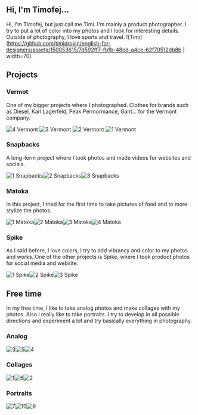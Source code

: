 ## Hi, I'm Timofej...

Hi, I'm Timofej, but just call me Timi. I'm mainly a product photographer. I try to put a lot of color into my photos and I look for interesting details. Outside of photography, I love sports and travel. ![Timi](https://github.com/timidrokin/english-for-designers/assets/150053615/7d592ff7-fbfb-48ed-a4ce-62f70512db8b | width=70) 



## Projects

### Vermot
One of my bigger projects where I photographed. Clothes for brands such as Diesel, Karl Lagerfeld, Peak Permormance, Gant... for the Vermont company.

![4 Vermont](https://github.com/timidrokin/english-for-designers/assets/150053615/3ead3119-32c8-4f9c-8833-0817afd0b258) ![3 Vermont](https://github.com/timidrokin/english-for-designers/assets/150053615/6939c5e7-c384-4c67-b074-e12367c0a18c) ![2 Vermont](https://github.com/timidrokin/english-for-designers/assets/150053615/2b1c111d-6e2a-42df-bfc9-4f5ea4c2912b) ![1 Vermont](https://github.com/timidrokin/english-for-designers/assets/150053615/8c8ea78b-2f96-432a-9491-a19bda21dc24)


### Snapbacks
A long-term project where I took photos and made videos for websites and socials.

![1 Snapbacks](https://github.com/timidrokin/english-for-designers/assets/150053615/d3dee94a-c82c-4259-93d8-de50b76203d5)![2 Snapbacks](https://github.com/timidrokin/english-for-designers/assets/150053615/3063c4a3-7b16-4fae-bdce-a392d00f9a92)![3 Snapbacks](https://github.com/timidrokin/english-for-designers/assets/150053615/de65f644-e771-4b11-af58-a3f38052e80f)


### Matoka
In this project, I tried for the first time to take pictures of food and to more stylize the photos.

![1 Matoka](https://github.com/timidrokin/english-for-designers/assets/150053615/d099276f-e075-459c-8435-49ade5138209)![2 Matoka](https://github.com/timidrokin/english-for-designers/assets/150053615/712e79a8-e348-4898-b18e-dfcd040feacc)![3 Matoka](https://github.com/timidrokin/english-for-designers/assets/150053615/01377987-cfcd-4e49-b923-beed5e50cad8)![4 Matoka](https://github.com/timidrokin/english-for-designers/assets/150053615/4ecc0a0c-eb31-4dfa-9bfd-273a0efda68d)


### Spike
As I said before, I love colors, I try to add vibrancy and color to my photos and works. One of the other projects is Spike, where I took product photos for social media and website.

![1 Spike](https://github.com/timidrokin/english-for-designers/assets/150053615/65bcc2b5-ee40-443a-ada2-e75ff1b435ee)![2 Spike](https://github.com/timidrokin/english-for-designers/assets/150053615/5ef90e3c-4a78-4c74-bed5-ff905f02f290)![3 Spike](https://github.com/timidrokin/english-for-designers/assets/150053615/bca5f7a4-94c0-4601-a3ee-b55300792854)


## Free time
In my free time, I like to take analog photos and make collages with my photos. Also i really like to take portraits. I try to develop in all possible directions and experiment a lot and try basically everything in photography.

### Analog

![3](https://github.com/timidrokin/english-for-designers/assets/150053615/6ae3365f-bd90-4670-b702-b2f83d4f026f)![5](https://github.com/timidrokin/english-for-designers/assets/150053615/3fb3b6c0-af81-4c12-8745-23595f5017ec)![4](https://github.com/timidrokin/english-for-designers/assets/150053615/4bb16930-b69c-4951-a9c4-bd6e154e510e)

### Collages

![1](https://github.com/timidrokin/english-for-designers/assets/150053615/0f04cc85-ee7d-46e7-9eb0-f92148ef59b3)![6](https://github.com/timidrokin/english-for-designers/assets/150053615/df86d211-9ba3-43a8-96c3-39b0bf2fd5d0)![2](https://github.com/timidrokin/english-for-designers/assets/150053615/ddb26093-aa43-4ada-b581-b45698233797)

### Portraits

![7](https://github.com/timidrokin/english-for-designers/assets/150053615/0290445d-8873-4012-9239-67b784395eca)![10](https://github.com/timidrokin/english-for-designers/assets/150053615/470941d9-09b0-4c65-97fd-1e9a3c78ca2b)![9](https://github.com/timidrokin/english-for-designers/assets/150053615/f47e5bae-d3c4-43f9-9130-17c08fd82ff6)
